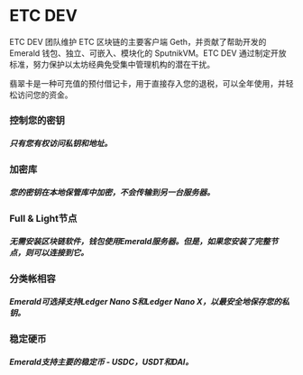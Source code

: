 # ETC DEV

ETC DEV 团队维护 ETC 区块链的主要客户端 Geth，并贡献了帮助开发的 Emerald 钱包、独立、可嵌入、模块化的 SputnikVM。ETC DEV 通过制定开放标准，努力保护以太坊经典免受集中管理机构的潜在干扰。

‎翡翠卡是‎‎一种可充值的预付借记卡，用于直接存入您的退税‎‎，可以全年使用，并轻松访问您的资金。‎

### 控制您的密钥

##### 只有您有权访问私钥和地址。

### 加密库

##### 您的密钥在本地保管库中加密，不会传输到另一台服务器。

### Full & Light节点

##### 无需安装区块链软件，钱包使用Emerald服务器。但是，如果您安装了完整节点，则可以连接到它。

### 分类帐相容

##### Emerald可选择支持Ledger Nano S和Ledger Nano X，以最安全地保存您的私钥。

### 稳定硬币

##### Emerald支持主要的稳定币 - USDC，USDT和DAI。
